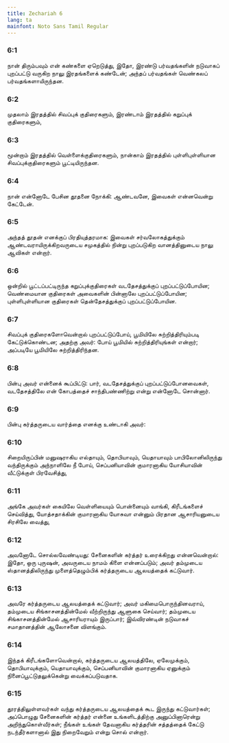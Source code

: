 ```yaml
---
title: Zechariah 6
lang: ta
mainfont: Noto Sans Tamil Regular
---
```


###  6:1

நான் திரும்பவும் என் கண்களை ஏறெடுத்து, இதோ, இரண்டு பர்வதங்களின் நடுவாகப் புறப்பட்டு வருகிற நாலு இரதங்களைக் கண்டேன்; அந்தப் பர்வதங்கள் வெண்கலப் பர்வதங்களாயிருந்தன.

###  6:2

முதலாம் இரதத்தில் சிவப்புக் குதிரைகளும், இரண்டாம் இரதத்தில் கறுப்புக் குதிரைகளும்,

###  6:3

மூன்றாம் இரதத்தில் வெள்ளைக்குதிரைகளும், நான்காம் இரதத்தில் புள்ளிபுள்ளியான சிவப்புக்குதிரைகளும் பூட்டியிருந்தன.

###  6:4

நான் என்னோடே பேசின தூதனை நோக்கி: ஆண்டவனே, இவைகள் என்னவென்று கேட்டேன்.

###  6:5

அந்தத் தூதன் எனக்குப் பிரதியுத்தரமாக: இவைகள் சர்வலோகத்துக்கும் ஆண்டவராயிருக்கிறவருடைய சமுகத்தில் நின்று புறப்படுகிற வானத்தினுடைய நாலு ஆவிகள் என்றார்.

###  6:6

ஒன்றில் பூட்டப்பட்டிருந்த கறுப்புக்குதிரைகள் வடதேசத்துக்குப் புறப்பட்டுப்போயின; வெண்மையான குதிரைகள் அவைகளின் பின்னாலே புறப்பட்டுப்போயின; புள்ளிபுள்ளியான குதிரைகள் தென்தேசத்துக்குப் புறப்பட்டுப்போயின.

###  6:7

சிவப்புக் குதிரைகளோவென்றால் புறப்பட்டுப்போய், பூமியிலே சுற்றித்திரியும்படி கேட்டுக்கொண்டன; அதற்கு அவர்: போய் பூமியில் சுற்றித்திரியுங்கள் என்றார்; அப்படியே பூமியிலே சுற்றித்திரிந்தன.

###  6:8

பின்பு அவர் என்னைக் கூப்பிட்டு: பார், வடதேசத்துக்குப் புறப்பட்டுப்போனவைகள், வடதேசத்திலே என் கோபத்தைச் சாந்திபண்ணிற்று என்று என்னோடே சொன்னார்.

###  6:9

பின்பு கர்த்தருடைய வார்த்தை எனக்கு உண்டாகி அவர்:

###  6:10

சிறையிருப்பின் மனுஷராகிய எல்தாயும், தொபியாவும், யெதாயாவும் பாபிலோனிலிருந்து வந்திருக்கும் அந்நாளிலே நீ போய், செப்பனியாவின் குமாரனாகிய யோசியாவின் வீட்டுக்குள் பிரவேசித்து,

###  6:11

அங்கே அவர்கள் கையிலே வெள்ளியையும் பொன்னையும் வாங்கி, கிரீடங்களைச் செய்வித்து, யோத்சதாக்கின் குமாரனாகிய யோசுவா என்னும் பிரதான ஆசாரியனுடைய சிரசிலே வைத்து,

###  6:12

அவனோடே சொல்லவேண்டியது: சேனைகளின் கர்த்தர் உரைக்கிறது என்னவென்றால்: இதோ, ஒரு புருஷன், அவருடைய நாமம் கிளை என்னப்படும்; அவர் தம்முடைய ஸ்தானத்திலிருந்து முளைத்தெழும்பிக் கர்த்தருடைய ஆலயத்தைக் கட்டுவார்.

###  6:13

அவரே கர்த்தருடைய ஆலயத்தைக் கட்டுவார்; அவர் மகிமைபொருந்தினவராய், தம்முடைய சிங்காசனத்தின்மேல் வீற்றிருந்து ஆளுகை செய்வார்; தம்முடைய சிங்காசனத்தின்மேல் ஆசாரியராயும் இருப்பார்; இவ்விரண்டின் நடுவாகச் சமாதானத்தின் ஆலோசனை விளங்கும்.

###  6:14

இந்தக் கிரீடங்களோவென்றால், கர்த்தருடைய ஆலயத்திலே, ஏலேமுக்கும், தொபியாவுக்கும், யெதாயாவுக்கும், செப்பனியாவின் குமாரனாகிய ஏனுக்கும் நினைப்பூட்டுதலுக்கென்று வைக்கப்படுவதாக.

###  6:15

தூரத்திலுள்ளவர்கள் வந்து கர்த்தருடைய ஆலயத்தைக் கூட இருந்து கட்டுவார்கள்; அப்பொழுது சேனைகளின் கர்த்தர் என்னை உங்களிடத்திற்கு அனுப்பினாரென்று அறிந்துகொள்வீர்கள்; நீங்கள் உங்கள் தேவனாகிய கர்த்தரின் சத்தத்தைக் கேட்டு நடந்தீர்களானால் இது நிறைவேறும் என்று சொல் என்றார்.

